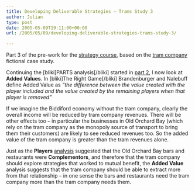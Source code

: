 ```yaml
---
title: Developing Deliverable Strategies – Trams Study 3
author: Julian
type: post
date: 2005-05-09T19:11:00+00:00
url: /2005/05/09/developing-deliverable-strategies-trams-study-3/

---
```

Part 3 of the pre-work for the [strategy course][1], based on the [tram company][2] fictional case study.

Continuing the [bliki]PARTS analysis[/bliki] started in [part 2][3], I now look at **Added Values**. In [bliki]The Right Game[/bliki] Brandenburger and Nalebuff define Added Value as <cite>&#8220;the difference between the value created with the player included and the value created by the remaining players when that player is removed&#8221;</cite>

If we imagine the Biddiford economy without the tram company, clearly the overall income will be reduced by tram company revenues. There will be other effects too &#8211; in particular the businesses in Old Orchard Bay (which rely on the tram company as the monopoly source of transport to bring them their customers) are likely to see reduced revenues too. So the added value of the tram company is greater than the tram revenues alone.

Just as the **Players** [analysis][3] suggested that the Old Orchard Bay bars and restaurants were **Complementors**, and therefore that the tram company should explore strategies that worked to mutual benefit, the **Added Value** analysis suggests that the tram company should be able to extract more from that relationship &#8211; in one sense the bars and restaurants need the tram company more than the tram company needs them.

 [1]: https://www.synesthesia.co.uk/blog/archives/2005/04/22/developing-deliverable-strategies/
 [2]: https://www.synesthesia.co.uk/blog/wiki/Developing+Deliverable+Strategies.TramStudy
 [3]: https://www.synesthesia.co.uk/blog/archives/2005/05/05/trams-study-2/